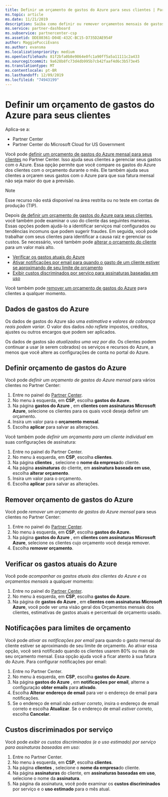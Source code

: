 ```yaml
---
title: Definir um orçamento de gastos do Azure para seus clientes | Partner Center
ms.topic: article
ms.date: 11/21/2019
description: Saiba como definir ou remover orçamentos mensais de gastos do Azure para seus clientes e também para exibir dados de gastos do Azure e definir notificações relacionadas ao orçamento.
ms.service: partner-dashboard
ms.subservice: partnercenter-csp
ms.assetid: DDE80361-D04E-432C-BC15-D735D2AE954F
author: MaggiePucciEvans
ms.author: evansma
ms.localizationpriority: medium
ms.openlocfilehash: 81f2bfa0b8e9864e0fc1a90ff5a5a11111c2a433
ms.sourcegitcommit: 9a628b8fc73d4db995b7cb42faaf4d6c3b573e45
ms.translationtype: MT
ms.contentlocale: pt-BR
ms.lasthandoff: 12/09/2019
ms.locfileid: "74943199"
---
```

# <a name="set-an-azure-spending-budget-for-your-customers"></a>Definir um orçamento de gastos do Azure para seus clientes

Aplica-se a:

- Partner Center
- Partner Center do Microsoft Cloud for US Government

Você pode [definir um orçamento de gastos do Azure mensal para seus clientes](#set-azure-spending-budget) no Partner Center. Isso ajuda seus clientes a gerenciar seus gastos com o Azure. Essa opção permite que você compare os gastos do Azure dos clientes com o orçamento durante o mês. Ele também ajuda seus clientes a orçarem seus gastos com o Azure para que sua fatura mensal não seja maior do que a previsão.


> [!NOTE]  
> Esse recurso não está disponível na área restrita ou no teste em contas de produção (TIP).

Depois [de definir um orçamento de gastos do Azure para seus clientes](#set-azure-spending-budget), você também pode examinar o uso do cliente das seguintes maneiras. Essas opções podem ajudá-lo a identificar serviços mal configurados ou tendências incomuns que podem sugerir fraudes. Em seguida, você pode trabalhar com seus clientes para identificar a causa raiz e gerenciar os custos. Se necessário, você também pode [alterar o orçamento do cliente](#set-azure-spending-budget) para um valor mais alto.

- [Verificar os gastos atuais do Azure](#check-current-azure-spending)
- [Ativar notificações por email para quando o gasto de um cliente estiver se aproximando de seu limite de orçamento](#notifications-for-budget-limits)
- [Exibir custos discriminados por serviço para assinaturas baseadas em uso](#itemized-costs-by-service)

Você também pode [remover um orçamento de gastos do Azure](#remove-azure-spending-budget) para clientes a qualquer momento.

## <a name="azure-spending-data"></a>Dados de gastos do Azure

Os dados de gastos do Azure são uma *estimativa* e *valores de cobrança reais podem variar*. O valor dos dados *não reflete* impostos, créditos, ajustes ou outros encargos que podem ser aplicados.

Os dados de gastos são *atualizados uma vez por dia*. Os clientes podem continuar a usar (e serem cobrados) os serviços e recursos do Azure, a menos que você altere as configurações de conta no portal do Azure.

## <a name="set-azure-spending-budget"></a>Definir orçamento de gastos do Azure

Você pode *definir um orçamento de gastos do Azure mensal* para vários clientes no Partner Center:

1. Entre no painel do [Partner Center](https://partner.microsoft.com/dashboard/).
2. No menu à esquerda, em **CSP**, escolha **gastos do Azure**.
3. Na página **gastos do Azure** , em **clientes com assinaturas Microsoft Azure**, selecione os clientes para os quais você deseja definir um orçamento.
4. Insira um valor para o **orçamento mensal**.
5. Escolha **aplicar** para salvar as alterações.

Você também pode *definir um orçamento para um cliente individual* em suas configurações de assinatura:

1. Entre no painel do Partner Center.
2. No menu à esquerda, em **CSP**, escolha **clientes**.
3. Na página **clientes** , selecione o **nome da empresa**do cliente.
4. Na página **assinaturas** do cliente, em **assinatura baseada em uso**, escolha **alterar orçamento**.
5. Insira um valor para o orçamento.
6. Escolha **aplicar** para salvar as alterações.

## <a name="remove-azure-spending-budget"></a>Remover orçamento de gastos do Azure

Você pode *remover um orçamento de gastos do Azure mensal* para seus clientes no Partner Center:

1. Entre no painel do [Partner Center](https://partner.microsoft.com/dashboard/).
2. No menu à esquerda, em **CSP**, escolha **gastos do Azure**.
3. Na página **gastos do Azure** , em **clientes com assinaturas Microsoft Azure**, selecione os clientes cujo orçamento você deseja remover.
4. Escolha **remover orçamento**.

## <a name="check-current-azure-spending"></a>Verificar os gastos atuais do Azure

Você pode *acompanhar os gastos atuais dos clientes do Azure e os orçamentos mensais* a qualquer momento:

1. Entre no painel do [Partner Center](https://partner.microsoft.com/dashboard/).
2. No menu à esquerda, em **CSP**, escolha **gastos do Azure**.
3. Na página de **gastos do Azure** , em **clientes com assinaturas Microsoft Azure**, você pode ver uma visão geral dos Orçamentos mensais dos clientes, estimativas de gastos atuais e percentual de orçamento usado.

## <a name="notifications-for-budget-limits"></a>Notificações para limites de orçamento

Você pode *ativar as notificações por email* para quando o gasto mensal do cliente estiver se aproximando de seu limite de orçamento. Ao ativar essa opção, você será notificado quando os clientes usarem 80% ou mais de seu orçamento mensal. Essa opção ajuda você a ficar atento à sua fatura do Azure. Para configurar notificações por email:

1. Entre no Partner Center.
2. No menu à esquerda, em **CSP**, escolha **gastos do Azure**.
3. Na página **gastos do Azure** , em **notificações por email**, alterne a configuração **obter emails** para **ativado**.
4. Escolha **Alterar endereço de email** para ver o endereço de email para notificações.
5. Se o endereço de email *não estiver correto*, insira o endereço de email correto e escolha **Atualizar**. Se o endereço de email *estiver correto*, escolha **Cancelar**.

## <a name="itemized-costs-by-service"></a>Custos discriminados por serviço

Você pode *exibir os custos discriminados (e o uso estimado) por serviço para assinaturas baseadas em uso*:

1. Entre no Partner Center.
2. No menu à esquerda, em **CSP**, escolha **clientes**.
3. Na página **clientes** , selecione o **nome da empresa**do cliente.
4. Na página **assinaturas** do cliente, em **assinaturas baseadas em uso**, selecione o nome da **assinatura**.
5. Na página da assinatura, você pode examinar os **custos discriminados** por serviço e o **uso estimado** para o mês atual.
